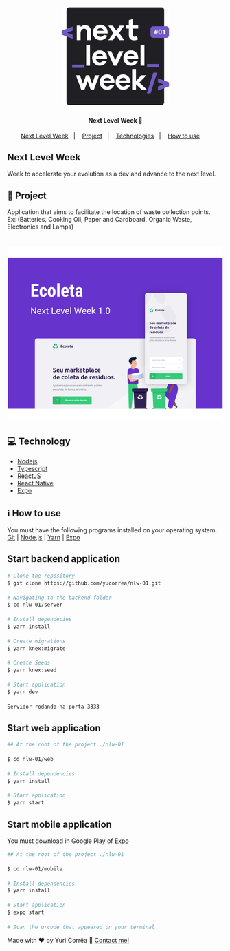 <h1 align="center">
    <img src=".github/logo.svg" width="250px" alt="NLW" title="Next Level Week">
</h1>

<h4 align="center">
    Next Level Week 🚀 
</h4>

<p align="center">
  <a href="#next-level-week">Next Level Week</a>&nbsp;&nbsp;&nbsp;|&nbsp;&nbsp;&nbsp;
  <a href="#project">Project</a>&nbsp;&nbsp;&nbsp;|&nbsp;&nbsp;&nbsp;
  <a href="#Technologies">Technologies</a>&nbsp;&nbsp;&nbsp;|&nbsp;&nbsp;&nbsp;
  <a href="#how-to-use">How to use</a>&nbsp;&nbsp;&nbsp;&nbsp;&nbsp;&nbsp;
</p>



## Next Level Week
  Week to accelerate your evolution as a dev and advance to the next level.


## :rocket: Project
   Application that aims to facilitate the location of waste collection points.
  <br>
   Ex: (Batteries, Cooking Oil, Paper and Cardboard, Organic Waste, Electronics and Lamps)

<h1 align="center">
    <img alt="Example" title="Example" src=".github/capa.svg" width="500px" />
</h1>


 ## :computer: Technology 

- [Nodejs](https://nodejs.org/en/)
- [Typescript](https://www.typescriptlang.org/)
- [ReactJS](https://pt-br.reactjs.org/)
- [React Native](https://reactnative.dev/)
- [Expo](https://expo.io/)

## :information_source: How to use

You must have the following programs installed on your operating system. [Git](https://git-scm.com) | [Node.js](https://nodejs.org/en/) |  [Yarn](https://yarnpkg.com/) | [Expo](https://docs.expo.io/get-started/installation/)


## Start backend application

```bash
# Clone the repository 
$ git clone https://github.com/yucorrea/nlw-01.git

# Navigating to the backend folder
$ cd nlw-01/server

# Install dependecies
$ yarn install

# Create migrations
$ yarn knex:migrate

# Create Seeds
$ yarn knex:seed

# Start application
$ yarn dev

Servidor rodando na porta 3333
```

## Start web application

```bash
## At the root of the project ./nlw-01

$ cd nlw-01/web

# Install dependencies
$ yarn install

# Start application
$ yarn start
```

##  Start mobile application

You must download in Google Play of [Expo](Expo) 

```bash
## At the root of the project ./nlw-01

$ cd nlw-01/mobile

# Install dependencies
$ yarn install

# Start application
$ expo start

# Scan the qrcode that appeared on your terminal

```

Made with :heart: by Yuri Corrêa :wave: [Contact me!](https://www.linkedin.com/in/yucorrea/)
